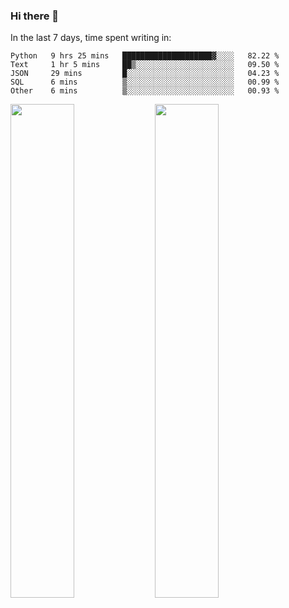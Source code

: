 ### Hi there 👋

In the last 7 days, time spent writing in:

<!--START_SECTION:waka-->
```text
Python   9 hrs 25 mins   ████████████████████▓░░░░   82.22 % 
Text     1 hr 5 mins     ██▒░░░░░░░░░░░░░░░░░░░░░░   09.50 % 
JSON     29 mins         █░░░░░░░░░░░░░░░░░░░░░░░░   04.23 % 
SQL      6 mins          ▒░░░░░░░░░░░░░░░░░░░░░░░░   00.99 % 
Other    6 mins          ▒░░░░░░░░░░░░░░░░░░░░░░░░   00.93 % 
```
<!--END_SECTION:waka-->

<img src="https://wakatime.com/share/@jimtje/5d0c92de-08f8-4a72-8f2f-6a9693d1e318.svg" width=45% height=45%> <img src="https://wakatime.com/share/@jimtje/501498ae-bda5-4da7-a89d-b40bcdd5556d.svg" width=45% height=45%>
